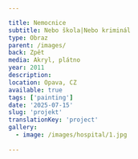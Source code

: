 ```yaml
---

title: Nemocnice
subtitle: Nebo škola|Nebo kriminál
type: Obraz
parent: /images/
back: Zpět
media: Akryl, plátno
year: 2011
description: 
location: Opava, CZ
available: true
tags: ['painting']
date: '2025-07-15'
slug: 'projekt'
translationKey: 'project'
gallery:
  - image: /images/hospital/1.jpg
  
---
```

